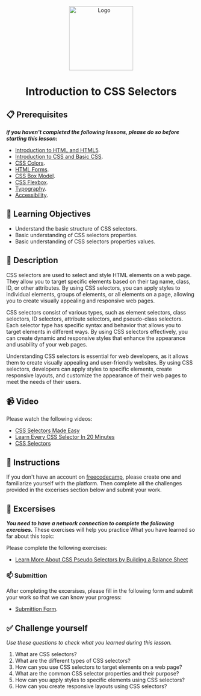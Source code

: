 <div align="center">
    <img src="../images/selectors.png" alt="Logo" height="170" align="center">
    <h1 align="center">Introduction to CSS Selectors</h1>
</div>

## 📋 Prerequisites
_**if you haven't completed the following lessons, please do so before starting this lesson:**_
- [Introduction to HTML and HTML5](./02_introduction-to-html-and-html5.md).
- [Introduction to CSS and Basic CSS](./03_introduction-to-css-and-basic-css.md).
- [CSS Colors](./04_css-colors.md).
- [HTML Forms](./05_html-forms.md).
- [CSS Box Model](./06_css-box-model.md).
- [CSS Flexbox](./07_css-flexbox.md).
- [Typography](./08_typography.md).
- [Accessibility](./09_accessibility.md).

## 🎯 Learning Objectives
- Understand the basic structure of CSS selectors.
- Basic understanding of CSS selectors properties.
- Basic understanding of CSS selectors properties values.

## 📝 Description
CSS selectors are used to select and style HTML elements on a web page. They allow you to target specific elements based on their tag name, class, ID, or other attributes. By using CSS selectors, you can apply styles to individual elements, groups of elements, or all elements on a page, allowing you to create visually appealing and responsive web pages.

CSS selectors consist of various types, such as element selectors, class selectors, ID selectors, attribute selectors, and pseudo-class selectors. Each selector type has specific syntax and behavior that allows you to target elements in different ways. By using CSS selectors effectively, you can create dynamic and responsive styles that enhance the appearance and usability of your web pages.

Understanding CSS selectors is essential for web developers, as it allows them to create visually appealing and user-friendly websites. By using CSS selectors, developers can apply styles to specific elements, create responsive layouts, and customize the appearance of their web pages to meet the needs of their users.

## 📹 Video
Please watch the following videos:
- [CSS Selectors Made Easy](../videos/css-selectors/y2mate.com%20-%20CSS%20SELECTORS%20MADE%20EASY%20%20HTML%20CSS%20Tutorial%20for%20Beginners_1080p.mp4)
- [Learn Every CSS Selector In 20 Minutes](../videos/css-selectors/y2mate.com%20-%20Learn%20Every%20CSS%20Selector%20In%2020%20Minutes_1080pFH.mp4)
- [CSS Selectors](../videos/css-selectors/y2mate.com%20-%20CSS%20Selectors%20Tutorial%20For%20Beginners%20%20Selectors%20In%20CSS%20%20CSS%20Tutorial%20For%20Beginners%20%20Simplilearn_1080p.mp4)

## 🔧 Instructions
If you don't have an account on [freecodecamp](https://www.freecodecamp.org), please create one and familiarize yourself with the platform.
Then complete all the challenges provided in the excerises section below and submit your work.

## 🚀 Excersises
_**You need to have a network connection to complete the following exercises.**_
These exercises will help you practice What you have learned so far about this topic:

Please complete the following exercises:
- [Learn More About CSS Pseudo Selectors by Building a Balance Sheet](https://www.freecodecamp.org/learn/2022/responsive-web-design/learn-more-about-css-pseudo-selectors-by-building-a-balance-sheet/step-1)

### 📫 Submittion
After completing the excersises, please fill in the following form and submit your work so that we can know your progress:
- [Submittion Form](https://airtable.com/shrTKszJIyALWIPnb).

## ✅ Challenge yourself
_Use these questions to check what you learned during this lesson._

1. What are CSS selectors?
2. What are the different types of CSS selectors?
3. How can you use CSS selectors to target elements on a web page?
4. What are the common CSS selector properties and their purpose?
5. How can you apply styles to specific elements using CSS selectors?
6. How can you create responsive layouts using CSS selectors?